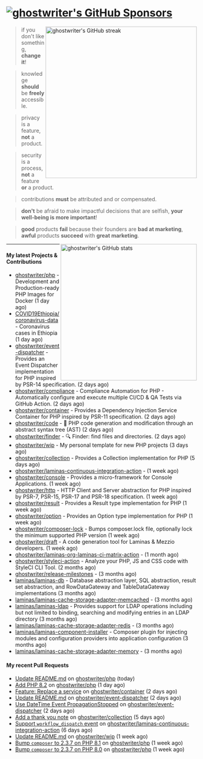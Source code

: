 # [![ghostwriter's GitHub Sponsors](https://img.shields.io/github/sponsors/ghostwriter?label=GitHub+Sponsors&style=flat-square&logo=GitHub%20Sponsors)](https://github.com/sponsors/ghostwriter)

<img alt="ghostwriter's GitHub streak" width="400px" align="right" src="https://github-readme-streak-stats.herokuapp.com/?cache_seconds=1800&user=ghostwriter">

> if you don't like something, **change it**!

> knowledge **should** be **freely** accessible.

> privacy is a feature, **not** a product.

> security is a process, **not** a feature **or** a product.

> contributions **must** be attributed and or compensated.

> **don't** be afraid to make impactful decisions that are selfish, **your well-being is more important**!

> **good** products **fail** because their founders are **bad at marketing**, **awful** products **succeed** with **great marketing**.

<img alt="ghostwriter's GitHub stats" width="360px" align="right" src="https://github-readme-stats.vercel.app/api?cache_seconds=1800&username=ghostwriter&show_icons=true&count_private=true&hide_title=true&hide_rank=true&icon_color=333">

---

#### My latest Projects & Contributions

- [ghostwriter/php](https://github.com/ghostwriter/php) - Development and Production-ready PHP Images for Docker (1 day ago)
- [COVID19Ethiopia/coronavirus-data](https://github.com/COVID19Ethiopia/coronavirus-data) - Coronavirus cases in Ethiopia (1 day ago)
- [ghostwriter/event-dispatcher](https://github.com/ghostwriter/event-dispatcher) - Provides an Event Dispatcher implementation for PHP inspired by PSR-14 specification. (2 days ago)
- [ghostwriter/compliance](https://github.com/ghostwriter/compliance) - Compliance Automation for PHP - Automatically configure and execute multiple CI/CD &amp; QA Tests via GitHub Action. (2 days ago)
- [ghostwriter/container](https://github.com/ghostwriter/container) - Provides a Dependency Injection Service Container for PHP inspired by PSR-11 specification. (2 days ago)
- [ghostwriter/code](https://github.com/ghostwriter/code) - 🐘 PHP code generation and modification through an abstract syntax tree (AST) (2 days ago)
- [ghostwriter/finder](https://github.com/ghostwriter/finder) - 🔍 Finder: find files and directories. (2 days ago)
- [ghostwriter/wip](https://github.com/ghostwriter/wip) - My personal template for new PHP projects (3 days ago)
- [ghostwriter/collection](https://github.com/ghostwriter/collection) - Provides a Collection implementation for PHP (5 days ago)
- [ghostwriter/laminas-continuous-integration-action](https://github.com/ghostwriter/laminas-continuous-integration-action) -  (1 week ago)
- [ghostwriter/console](https://github.com/ghostwriter/console) - Provides a micro-framework for Console Applications. (1 week ago)
- [ghostwriter/http](https://github.com/ghostwriter/http) - HTTP Client and Server abstraction for PHP inspired by PSR-7, PSR-15, PSR-17 and PSR-18 specification. (1 week ago)
- [ghostwriter/result](https://github.com/ghostwriter/result) - Provides a Result type implementation for PHP (1 week ago)
- [ghostwriter/option](https://github.com/ghostwriter/option) - Provides an Option type implementation for PHP (1 week ago)
- [ghostwriter/composer-lock](https://github.com/ghostwriter/composer-lock) - Bumps composer.lock file, optionally lock the minimum supported PHP version (1 week ago)
- [ghostwriter/draft](https://github.com/ghostwriter/draft) - A code generation tool for Laminas &amp; Mezzio developers. (1 week ago)
- [ghostwriter/laminas-org-laminas-ci-matrix-action](https://github.com/ghostwriter/laminas-org-laminas-ci-matrix-action) -  (1 month ago)
- [ghostwriter/styleci-action](https://github.com/ghostwriter/styleci-action) - Analyze your PHP, JS and CSS code with StyleCI CLI Tool. (2 months ago)
- [ghostwriter/release-milestones](https://github.com/ghostwriter/release-milestones) -  (3 months ago)
- [laminas/laminas-db](https://github.com/laminas/laminas-db) - Database abstraction layer, SQL abstraction, result set abstraction, and RowDataGateway and TableDataGateway implementations (3 months ago)
- [laminas/laminas-cache-storage-adapter-memcached](https://github.com/laminas/laminas-cache-storage-adapter-memcached) -  (3 months ago)
- [laminas/laminas-ldap](https://github.com/laminas/laminas-ldap) - Provides support for LDAP operations including but not limited to binding, searching and modifying entries in an LDAP directory (3 months ago)
- [laminas/laminas-cache-storage-adapter-redis](https://github.com/laminas/laminas-cache-storage-adapter-redis) -  (3 months ago)
- [laminas/laminas-component-installer](https://github.com/laminas/laminas-component-installer) - Composer plugin for injecting modules and configuration providers into application configuration (3 months ago)
- [laminas/laminas-cache-storage-adapter-memory](https://github.com/laminas/laminas-cache-storage-adapter-memory) -  (3 months ago)

#### My recent Pull Requests

- [Update README.md](https://github.com/ghostwriter/php/pull/72) on [ghostwriter/php](https://github.com/ghostwriter/php) (today)
- [Add PHP 8.2](https://github.com/ghostwriter/php/pull/71) on [ghostwriter/php](https://github.com/ghostwriter/php) (1 day ago)
- [Feature: Replace a service](https://github.com/ghostwriter/container/pull/11) on [ghostwriter/container](https://github.com/ghostwriter/container) (2 days ago)
- [Update README.md](https://github.com/ghostwriter/event-dispatcher/pull/8) on [ghostwriter/event-dispatcher](https://github.com/ghostwriter/event-dispatcher) (2 days ago)
- [Use DateTime Event PropagationStopped](https://github.com/ghostwriter/event-dispatcher/pull/7) on [ghostwriter/event-dispatcher](https://github.com/ghostwriter/event-dispatcher) (2 days ago)
- [Add a thank you note](https://github.com/ghostwriter/collection/pull/1) on [ghostwriter/collection](https://github.com/ghostwriter/collection) (5 days ago)
- [Support `workflow_dispatch` event](https://github.com/ghostwriter/laminas-continuous-integration-action/pull/8) on [ghostwriter/laminas-continuous-integration-action](https://github.com/ghostwriter/laminas-continuous-integration-action) (6 days ago)
- [Update README.md](https://github.com/ghostwriter/wip/pull/11) on [ghostwriter/wip](https://github.com/ghostwriter/wip) (1 week ago)
- [Bump `composer` to 2.3.7 on PHP 8.1](https://github.com/ghostwriter/php/pull/70) on [ghostwriter/php](https://github.com/ghostwriter/php) (1 week ago)
- [Bump `composer` to 2.3.7 on PHP 8.0](https://github.com/ghostwriter/php/pull/69) on [ghostwriter/php](https://github.com/ghostwriter/php) (1 week ago)

